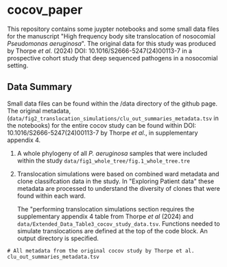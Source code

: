 # cocov_paper
This repository contains some juypter notebooks and some small data files for the manuscript "High frequency body site translocation of nosocomial *Pseudomonas aeruginosa*". The original data for this study was produced by Thorpe *et al*. (2024) DOI: 10.1016/S2666-5247(24)00113-7 in a prospective cohort study that deep sequenced pathogens in a nosocomial setting. 

## Data Summary
Small data files can be found within the /data directory of the github page. The original metadata, (```data/fig2_translocation_simulations/clu_out_summaries_metadata.tsv``` in the notebooks) for the entire cocov study can be found within DOI: 10.1016/S2666-5247(24)00113-7 by Thorpe *et al*., in supplementary appendix 4. 

1. A whole phylogeny of all *P. aeruginosa* samples that were included within the study ```data/fig1_whole_tree/fig.1_whole_tree.tre```

2. Translocation simulations were based on combined ward metadata and clone classifcation data in the study. 
   In "Exploring Patient data" these metadata are processed to understand the diversity of clones that were found within each ward. 

   The "performing translocation simulations section requires the supplementary appendix 4 table from Thorpe *et al* (2024) and ```data/Extended_Data_Table3_cocov_study_data.tsv```. Functions needed to simulate translocations are defined at the top of the code block. An output directory is specified. 


```
# All metadata from the original cocov study by Thorpe et al. 
clu_out_summaries_metadata.tsv
```